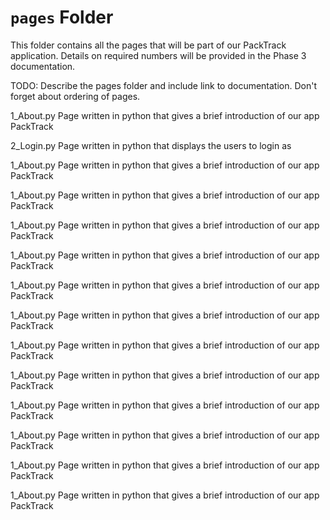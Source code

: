 # `pages` Folder

This folder contains all the pages that will be part of our PackTrack application. Details on required numbers will be provided in the Phase 3 documentation.

TODO: Describe the pages folder and include link to documentation. Don't forget about ordering of pages.

1_About.py
Page written in python that gives a brief introduction of our app PackTrack

2_Login.py
Page written in python that displays the users to login as

1_About.py
Page written in python that gives a brief introduction of our app PackTrack

1_About.py
Page written in python that gives a brief introduction of our app PackTrack

1_About.py
Page written in python that gives a brief introduction of our app PackTrack

1_About.py
Page written in python that gives a brief introduction of our app PackTrack

1_About.py
Page written in python that gives a brief introduction of our app PackTrack

1_About.py
Page written in python that gives a brief introduction of our app PackTrack

1_About.py
Page written in python that gives a brief introduction of our app PackTrack

1_About.py
Page written in python that gives a brief introduction of our app PackTrack

1_About.py
Page written in python that gives a brief introduction of our app PackTrack

1_About.py
Page written in python that gives a brief introduction of our app PackTrack

1_About.py
Page written in python that gives a brief introduction of our app PackTrack

1_About.py
Page written in python that gives a brief introduction of our app PackTrack